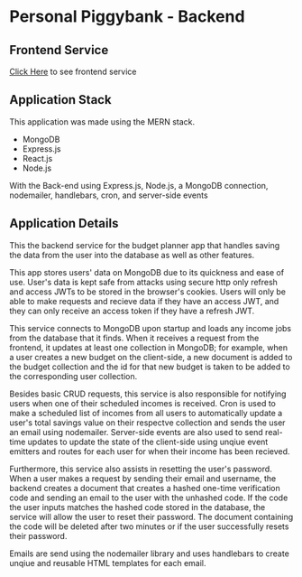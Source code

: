 # Personal Piggybank - Backend

## Frontend Service

[Click Here](https://github.com/TC999999/BudgetTrackerFront-End) to see frontend service

## Application Stack

This application was made using the MERN stack.

- MongoDB
- Express.js
- React.js
- Node.js

With the Back-end using Express.js, Node.js, a MongoDB connection, nodemailer, handlebars, cron, and server-side events

## Application Details

This the backend service for the budget planner app that handles saving the data from the user into the database as well as other features.

This app stores users' data on MongoDB due to its quickness and ease of use. User's data is kept safe from attacks using secure http only refresh and access JWTs to be stored in the browser's cookies. Users will only be able to make requests and recieve data if they have an access JWT, and they can only receive an access token if they have a refresh JWT.

This service connects to MongoDB upon startup and loads any income jobs from the database that it finds. When it receives a request from the frontend, it updates at least one collection in MongoDB; for example, when a user creates a new budget on the client-side, a new document is added to the budget collection and the id for that new budget is taken to be added to the corresponding user collection.

Besides basic CRUD requests, this service is also responsible for notifying users when one of their scheduled incomes is received. Cron is used to make a scheduled list of incomes from all users to automatically update a user's total savings value on their respectve collection and sends the user an email using nodemailer. Server-side events are also used to send real-time updates to update the state of the client-side using unqiue event emitters and routes for each user for when their income has been recieved.

Furthermore, this service also assists in resetting the user's password. When a user makes a request by sending their email and username, the backend creates a document that creates a hashed one-time verification code and sending an email to the user with the unhashed code. If the code the user inputs matches the hashed code stored in the database, the service will allow the user to reset their password. The document containing the code will be deleted after two minutes or if the user successfully resets their password.

Emails are send using the nodemailer library and uses handlebars to create unqiue and reusable HTML templates for each email.
